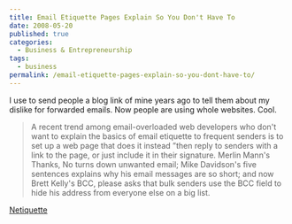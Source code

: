 ```yaml
---
title: Email Etiquette Pages Explain So You Don't Have To
date: 2008-05-20
published: true
categories:
  - Business & Entrepreneurship
tags:
  - business
permalink: /email-etiquette-pages-explain-so-you-dont-have-to/
---
```

I use to send people a blog link of mine years ago to tell them about my dislike for forwarded emails. Now people are using whole websites. Cool.

>A recent trend among email-overloaded web developers who don't want to explain the basics of email etiquette to frequent senders is to set up a web page that does it instead ”then reply to senders with a link to the page, or just include it in their signature. Merlin Mann's Thanks, No turns down unwanted email; Mike Davidson's five sentences explains why his email messages are so short; and now Brett Kelly's BCC, please asks that bulk senders use the BCC field to hide his address from everyone else on a big list.

[Netiquette](http://lifehacker.com/391932/email-etiquette-pages-explain-so-you-dont-have-to)